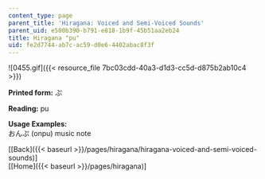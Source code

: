 ```yaml
---
content_type: page
parent_title: 'Hiragana: Voiced and Semi-Voiced Sounds'
parent_uid: e500b390-b791-e818-1b9f-45b51aa2eb24
title: Hiragana "pu"
uid: fe2d7744-ab7c-ac59-d0e6-4402abac8f3f
---
```


![0455.gif]({{< resource_file 7bc03cdd-40a3-d1d3-cc5d-d875b2ab10c4 >}})

**Printed form:** ぷ

**Reading:** pu

**Usage Examples:**  
おんぷ (onpu) music note

  
\[[Back]({{< baseurl >}}/pages/hiragana/hiragana-voiced-and-semi-voiced-sounds)\]  
\[[Home]({{< baseurl >}}/pages/hiragana)\]